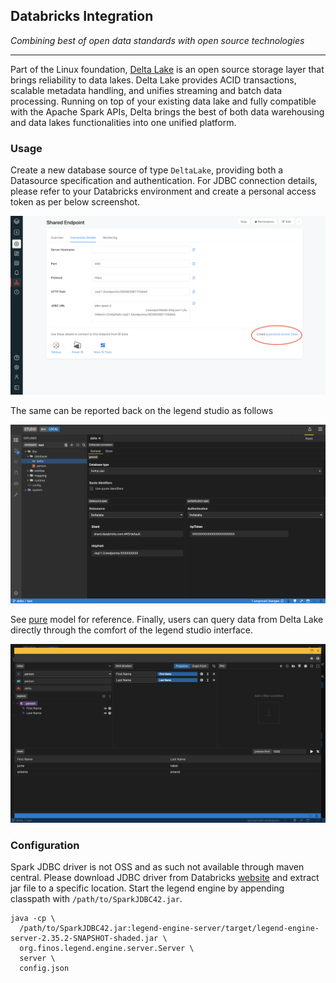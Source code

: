 ## Databricks Integration

*Combining best of open data standards with open source technologies*

___

Part of the Linux foundation, [Delta Lake](https://delta.io/) is an open source storage layer that brings reliability to data lakes. 
Delta Lake provides ACID transactions, scalable metadata handling, and unifies streaming and batch data processing. 
Running on top of your existing data lake and fully compatible with the Apache Spark APIs, Delta brings the best of both 
data warehousing and data lakes functionalities into one unified platform. 

### Usage

Create a new database source of type `DeltaLake`, providing both a Datasource specification and authentication.
For JDBC connection details, please refer to your Databricks environment and create a personal access token as per below screenshot.

![endpoint](images/endpoint_jdbc.png)

The same can be reported back on the legend studio as follows

![legend](images/database.png)

See [pure](deltaLakeModel.pure) model for reference. Finally, users can query data from Delta Lake directly through 
the comfort of the legend studio interface.

![legend](images/query_builder.png)

### Configuration

Spark JDBC driver is not OSS and as such not available through maven central. Please download JDBC driver from Databricks
[website](https://databricks.com/spark/jdbc-drivers-download) and extract jar file to a specific location.
Start the legend engine by appending classpath with `/path/to/SparkJDBC42.jar`.

```shell script
java -cp \
  /path/to/SparkJDBC42.jar:legend-engine-server/target/legend-engine-server-2.35.2-SNAPSHOT-shaded.jar \
  org.finos.legend.engine.server.Server \
  server \
  config.json
```

